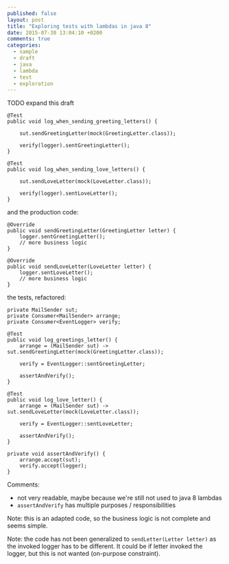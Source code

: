 ```yaml
---
published: false
layout: post
title: "Exploring tests with lambdas in java 8"
date: 2015-07-30 13:04:10 +0200
comments: true
categories: 
  - sample
  - draft
  - java
  - lambda
  - test
  - exploration
---
```


TODO expand this draft

```
@Test
public void log_when_sending_greeting_letters() {

	sut.sendGreetingLetter(mock(GreetingLetter.class));

	verify(logger).sentGreetingLetter();
}

@Test
public void log_when_sending_love_letters() {

	sut.sendLoveLetter(mock(LoveLetter.class));

	verify(logger).sentLoveLetter();
}
```

and the production code:

```
@Override
public void sendGreetingLetter(GreetingLetter letter) {
	logger.sentGreetingLetter();
	// more business logic
}

@Override
public void sendLoveLetter(LoveLetter letter) {
	logger.sentLoveLetter();
	// more business logic
}
```


the tests, refactored:

```
private MailSender sut;
private Consumer<MailSender> arrange;
private Consumer<EventLogger> verify;

@Test
public void log_greetings_letter() {
	arrange = (MailSender sut) -> sut.sendGreetingLetter(mock(GreetingLetter.class));

	verify = EventLogger::sentGreetingLetter;

	assertAndVerify();
}

@Test
public void log_love_letter() {
	arrange = (MailSender sut) -> sut.sendLoveLetter(mock(LoveLetter.class));

	verify = EventLogger::sentLoveLetter;

	assertAndVerify();
}

private void assertAndVerify() {
	arrange.accept(sut);
	verify.accept(logger);
}
```

Comments:

  * not very readable, maybe because we're still not used to java 8 lambdas
  * ``assertAndVerify`` has multiple purposes / responsibilities

Note: this is an adapted code, so the business logic is not complete and seems simple.

Note: the code has not been generalized to ``sendLetter(Letter letter)`` as the invoked logger has to be different. It could be if letter invoked the logger, but this is not wanted (on-purpose constraint).